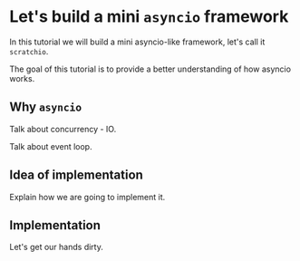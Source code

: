 # Let's build a mini `asyncio` framework

In this tutorial we will build a mini asyncio-like framework, let's call it `scratchio`.

The goal of this tutorial is to provide a better understanding of how asyncio works.

## Why `asyncio`

Talk about concurrency - IO.

Talk about event loop.

## Idea of implementation

Explain how we are going to implement it.

## Implementation

Let's get our hands dirty.